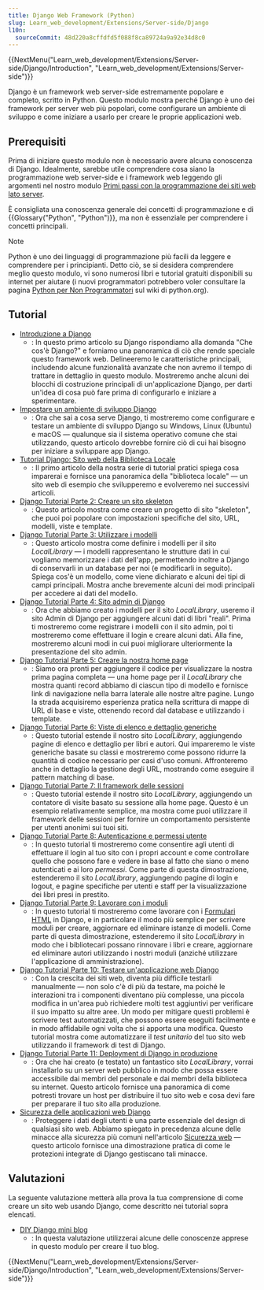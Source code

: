 ```yaml
---
title: Django Web Framework (Python)
slug: Learn_web_development/Extensions/Server-side/Django
l10n:
  sourceCommit: 48d220a8cffdfd5f088f8ca89724a9a92e34d8c0
---
```


{{NextMenu("Learn_web_development/Extensions/Server-side/Django/Introduction", "Learn_web_development/Extensions/Server-side")}}

Django è un framework web server-side estremamente popolare e completo, scritto in Python. Questo modulo mostra perché Django è uno dei framework per server web più popolari, come configurare un ambiente di sviluppo e come iniziare a usarlo per creare le proprie applicazioni web.

## Prerequisiti

Prima di iniziare questo modulo non è necessario avere alcuna conoscenza di Django. Idealmente, sarebbe utile comprendere cosa siano la programmazione web server-side e i framework web leggendo gli argomenti nel nostro modulo [Primi passi con la programmazione dei siti web lato server](/it/docs/Learn_web_development/Extensions/Server-side/First_steps).

È consigliata una conoscenza generale dei concetti di programmazione e di {{Glossary("Python", "Python")}}, ma non è essenziale per comprendere i concetti principali.

> [!NOTE]
> Python è uno dei linguaggi di programmazione più facili da leggere e comprendere per i principianti. Detto ciò, se si desidera comprendere meglio questo modulo, vi sono numerosi libri e tutorial gratuiti disponibili su internet per aiutare (i nuovi programmatori potrebbero voler consultare la pagina [Python per Non Programmatori](https://wiki.python.org/moin/BeginnersGuide/NonProgrammers) sul wiki di python.org).

## Tutorial

- [Introduzione a Django](/it/docs/Learn_web_development/Extensions/Server-side/Django/Introduction)
  - : In questo primo articolo su Django rispondiamo alla domanda "Che cos'è Django?" e forniamo una panoramica di ciò che rende speciale questo framework web. Delineeremo le caratteristiche principali, includendo alcune funzionalità avanzate che non avremo il tempo di trattare in dettaglio in questo modulo. Mostreremo anche alcuni dei blocchi di costruzione principali di un'applicazione Django, per darti un'idea di cosa può fare prima di configurarlo e iniziare a sperimentare.
- [Impostare un ambiente di sviluppo Django](/it/docs/Learn_web_development/Extensions/Server-side/Django/development_environment)
  - : Ora che sai a cosa serve Django, ti mostreremo come configurare e testare un ambiente di sviluppo Django su Windows, Linux (Ubuntu) e macOS — qualunque sia il sistema operativo comune che stai utilizzando, questo articolo dovrebbe fornire ciò di cui hai bisogno per iniziare a sviluppare app Django.
- [Tutorial Django: Sito web della Biblioteca Locale](/it/docs/Learn_web_development/Extensions/Server-side/Django/Tutorial_local_library_website)
  - : Il primo articolo della nostra serie di tutorial pratici spiega cosa imparerai e fornisce una panoramica della "biblioteca locale" — un sito web di esempio che svilupperemo e evolveremo nei successivi articoli.
- [Django Tutorial Parte 2: Creare un sito skeleton](/it/docs/Learn_web_development/Extensions/Server-side/Django/skeleton_website)
  - : Questo articolo mostra come creare un progetto di sito "skeleton", che puoi poi popolare con impostazioni specifiche del sito, URL, modelli, viste e template.
- [Django Tutorial Parte 3: Utilizzare i modelli](/it/docs/Learn_web_development/Extensions/Server-side/Django/Models)
  - : Questo articolo mostra come definire i modelli per il sito _LocalLibrary_ — i modelli rappresentano le strutture dati in cui vogliamo memorizzare i dati dell'app, permettendo inoltre a Django di conservarli in un database per noi (e modificarli in seguito). Spiega cos'è un modello, come viene dichiarato e alcuni dei tipi di campi principali. Mostra anche brevemente alcuni dei modi principali per accedere ai dati del modello.
- [Django Tutorial Parte 4: Sito admin di Django](/it/docs/Learn_web_development/Extensions/Server-side/Django/Admin_site)
  - : Ora che abbiamo creato i modelli per il sito _LocalLibrary_, useremo il sito Admin di Django per aggiungere alcuni dati di libri "reali". Prima ti mostreremo come registrare i modelli con il sito admin, poi ti mostreremo come effettuare il login e creare alcuni dati. Alla fine, mostreremo alcuni modi in cui puoi migliorare ulteriormente la presentazione del sito admin.
- [Django Tutorial Parte 5: Creare la nostra home page](/it/docs/Learn_web_development/Extensions/Server-side/Django/Home_page)
  - : Siamo ora pronti per aggiungere il codice per visualizzare la nostra prima pagina completa — una home page per il _LocalLibrary_ che mostra quanti record abbiamo di ciascun tipo di modello e fornisce link di navigazione nella barra laterale alle nostre altre pagine. Lungo la strada acquisiremo esperienza pratica nella scrittura di mappe di URL di base e viste, ottenendo record dal database e utilizzando i template.
- [Django Tutorial Parte 6: Viste di elenco e dettaglio generiche](/it/docs/Learn_web_development/Extensions/Server-side/Django/Generic_views)
  - : Questo tutorial estende il nostro sito _LocalLibrary_, aggiungendo pagine di elenco e dettaglio per libri e autori. Qui impareremo le viste generiche basate su classi e mostreremo come possono ridurre la quantità di codice necessario per casi d'uso comuni. Affronteremo anche in dettaglio la gestione degli URL, mostrando come eseguire il pattern matching di base.
- [Django Tutorial Parte 7: Il framework delle sessioni](/it/docs/Learn_web_development/Extensions/Server-side/Django/Sessions)
  - : Questo tutorial estende il nostro sito _LocalLibrary_, aggiungendo un contatore di visite basato su sessione alla home page. Questo è un esempio relativamente semplice, ma mostra come puoi utilizzare il framework delle sessioni per fornire un comportamento persistente per utenti anonimi sui tuoi siti.
- [Django Tutorial Parte 8: Autenticazione e permessi utente](/it/docs/Learn_web_development/Extensions/Server-side/Django/Authentication)
  - : In questo tutorial ti mostreremo come consentire agli utenti di effettuare il login al tuo sito con i propri account e come controllare quello che possono fare e vedere in base al fatto che siano o meno autenticati e ai loro _permessi_. Come parte di questa dimostrazione, estenderemo il sito _LocalLibrary_, aggiungendo pagine di login e logout, e pagine specifiche per utenti e staff per la visualizzazione dei libri presi in prestito.
- [Django Tutorial Parte 9: Lavorare con i moduli](/it/docs/Learn_web_development/Extensions/Server-side/Django/Forms)
  - : In questo tutorial ti mostreremo come lavorare con i [Formulari HTML](/it/docs/Learn_web_development/Extensions/Forms) in Django, e in particolare il modo più semplice per scrivere moduli per creare, aggiornare ed eliminare istanze di modelli. Come parte di questa dimostrazione, estenderemo il sito _LocalLibrary_ in modo che i bibliotecari possano rinnovare i libri e creare, aggiornare ed eliminare autori utilizzando i nostri moduli (anziché utilizzare l'applicazione di amministrazione).
- [Django Tutorial Parte 10: Testare un'applicazione web Django](/it/docs/Learn_web_development/Extensions/Server-side/Django/Testing)
  - : Con la crescita dei siti web, diventa più difficile testarli manualmente — non solo c'è di più da testare, ma poiché le interazioni tra i componenti diventano più complesse, una piccola modifica in un'area può richiedere molti test aggiuntivi per verificare il suo impatto su altre aree. Un modo per mitigare questi problemi è scrivere test automatizzati, che possono essere eseguiti facilmente e in modo affidabile ogni volta che si apporta una modifica. Questo tutorial mostra come automatizzare il _test unitario_ del tuo sito web utilizzando il framework di test di Django.
- [Django Tutorial Parte 11: Deployment di Django in produzione](/it/docs/Learn_web_development/Extensions/Server-side/Django/Deployment)
  - : Ora che hai creato (e testato) un fantastico sito _LocalLibrary_, vorrai installarlo su un server web pubblico in modo che possa essere accessibile dai membri del personale e dai membri della biblioteca su internet. Questo articolo fornisce una panoramica di come potresti trovare un host per distribuire il tuo sito web e cosa devi fare per preparare il tuo sito alla produzione.
- [Sicurezza delle applicazioni web Django](/it/docs/Learn_web_development/Extensions/Server-side/Django/web_application_security)
  - : Proteggere i dati degli utenti è una parte essenziale del design di qualsiasi sito web. Abbiamo spiegato in precedenza alcune delle minacce alla sicurezza più comuni nell'articolo [Sicurezza web](/it/docs/Web/Security) — questo articolo fornisce una dimostrazione pratica di come le protezioni integrate di Django gestiscano tali minacce.

## Valutazioni

La seguente valutazione metterà alla prova la tua comprensione di come creare un sito web usando Django, come descritto nei tutorial sopra elencati.

- [DIY Django mini blog](/it/docs/Learn_web_development/Extensions/Server-side/Django/django_assessment_blog)
  - : In questa valutazione utilizzerai alcune delle conoscenze apprese in questo modulo per creare il tuo blog.

{{NextMenu("Learn_web_development/Extensions/Server-side/Django/Introduction", "Learn_web_development/Extensions/Server-side")}}
